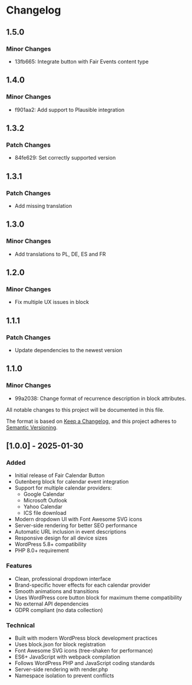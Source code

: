 # Changelog

## 1.5.0

### Minor Changes

- 13fb665: Integrate button with Fair Events content type

## 1.4.0

### Minor Changes

- f901aa2: Add support to Plausible integration

## 1.3.2

### Patch Changes

- 84fe629: Set correctly supported version

## 1.3.1

### Patch Changes

- Add missing translation

## 1.3.0

### Minor Changes

- Add translations to PL, DE, ES and FR

## 1.2.0

### Minor Changes

- Fix multiple UX issues in block

## 1.1.1

### Patch Changes

- Update dependencies to the newest version

## 1.1.0

### Minor Changes

- 99a2038: Change format of recurrence description in block attributes.

All notable changes to this project will be documented in this file.

The format is based on [Keep a Changelog](https://keepachangelog.com/en/1.0.0/),
and this project adheres to [Semantic Versioning](https://semver.org/spec/v2.0.0.html).

## [1.0.0] - 2025-01-30

### Added

- Initial release of Fair Calendar Button
- Gutenberg block for calendar event integration
- Support for multiple calendar providers:
  - Google Calendar
  - Microsoft Outlook
  - Yahoo Calendar
  - ICS file download
- Modern dropdown UI with Font Awesome SVG icons
- Server-side rendering for better SEO performance
- Automatic URL inclusion in event descriptions
- Responsive design for all device sizes
- WordPress 5.8+ compatibility
- PHP 8.0+ requirement

### Features

- Clean, professional dropdown interface
- Brand-specific hover effects for each calendar provider
- Smooth animations and transitions
- Uses WordPress core button block for maximum theme compatibility
- No external API dependencies
- GDPR compliant (no data collection)

### Technical

- Built with modern WordPress block development practices
- Uses block.json for block registration
- Font Awesome SVG icons (tree-shaken for performance)
- ES6+ JavaScript with webpack compilation
- Follows WordPress PHP and JavaScript coding standards
- Server-side rendering with render.php
- Namespace isolation to prevent conflicts
